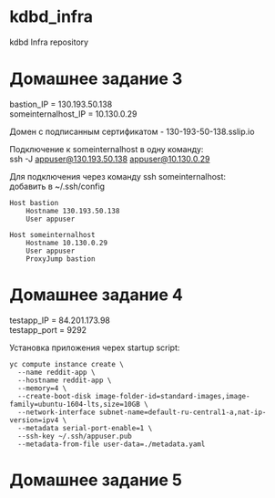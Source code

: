 # kdbd_infra
kdbd Infra repository

# Домашнее задание 3

bastion_IP = 130.193.50.138  
someinternalhost_IP = 10.130.0.29  

Домен с подписанным сертификатом - 130-193-50-138.sslip.io  

Подключение к someinternalhost в одну команду:  
ssh -J appuser@130.193.50.138 appuser@10.130.0.29

Для подключения через команду ssh someinternalhost:  
добавить в ~/.ssh/config
```
Host bastion
	Hostname 130.193.50.138
    User appuser

Host someinternalhost
	Hostname 10.130.0.29
	User appuser
	ProxyJump bastion 
```

# Домашнее задание 4

testapp_IP = 84.201.173.98  
testapp_port = 9292  

Установка приложения черех startup script:
```
yc compute instance create \
  --name reddit-app \
  --hostname reddit-app \
  --memory=4 \
  --create-boot-disk image-folder-id=standard-images,image-family=ubuntu-1604-lts,size=10GB \
  --network-interface subnet-name=default-ru-central1-a,nat-ip-version=ipv4 \
  --metadata serial-port-enable=1 \
  --ssh-key ~/.ssh/appuser.pub
  --metadata-from-file user-data=./metadata.yaml
  ```

  # Домашнее задание 5
  